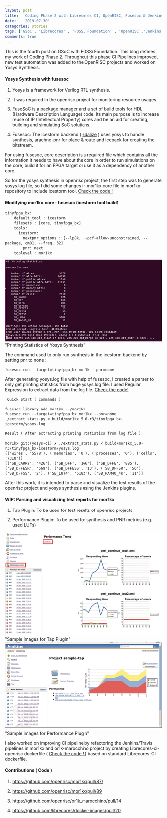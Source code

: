 ```yaml
---
layout: post
title:  'Coding Phase 2 with Librecores CI, OpenRISC, Fusesoc & Jenkins'
date:   '2019-07-30'
categories: stories
tags: ['GSoC', 'Librecores' , 'FOSSi Foundation' , 'OpenRISC','Jenkins' ]
comments: true
---
```


This is the fourth post on GSoC with FOSSi Foundation. This blog defines my work of Coding Phase 2. Throughout this phase CI Pipelines improved, new test automation was added to the OpenRISC projects and worked on Yosys Synthesis.

#### Yosys Synthesis with fusesoc
1) Yosys is a framework for Verilog RTL synthesis.

2) It was required in the openrisc project for monitoring resource usages.

3) <a href = "https://github.com/olofk/fusesoc">FuseSoC</a> is a package manager and a set of build tools for HDL (Hardware Description Language) code. Its main purpose is to increase reuse of IP (Intellectual Property) cores and be an aid for creating, building and simulating SoC solutions.

4) Fusesoc: The icestorm backend ( <a href ="https://github.com/olofk/edalize">edalize</a> ) uses yosys to handle synthesis, arachne-pnr for place & route and icepack for creating the bitstream.

For using fusesoc, core description is a required file which contains all the information it needs to have about the core in order to run simulations on the core, build it for an FPGA target or use it as a dependency of another core.

So for the yosys synthesis in openrisc project, the first step was to generate yosys.log file, so I did some changes in mor1kx.core file in mor1kx repository to include icestorm tool. 
<a href = "https://github.com/openrisc/mor1kx/pull/87/files#diff-c8ddd64aa00b9b454ca3c7264bc68c85"> Check the code ! </a>

#### Modifying mor1kx.core : fusesoc (icestorm tool build)
```
tinyfpga_bx:
    default_tool : icestorm
    filesets : [core, tinyfpga_bx]
    tools:
      icestorm:
        nextpnr_options : [--lp8k, --pcf-allow-unconstrained, --package, cm81, --freq, 32]
        pnr: next
    toplevel : mor1kx
```
<div class="image">
    <a href="/public/img/0_5IydnZUoJU4fI3Pf.png">
        <img alt="Conference" src="/public/img/0_5IydnZUoJU4fI3Pf.png" />
    </a>
    <div class="image-caption">
        "Printing Statistics of Yosys Synthesis" 
    </div>
</div>

The command used to only run synthesis in the icestorm backend by setting pnr to none :
```
fusesoc run - target=tinyfpga_bx mor1k - pnr=none
```
After generating yosys.log file with help of fusesoc, I created a parser to only get printing statistics from huge yosys.log file. I used Regular Expression to extract data from the log file.
<a href = "https://github.com/openrisc/mor1kx/pull/87/files#diff-b14da046228cc3073398f06064070769">Check the code!</a>
```
 Quick Start ( commands )

fusesoc library add mor1kx ../mor1kx
fusesoc run --target=tinyfpga_bx mor1kx --pnr=none
./extract_stats.py < build/mor1kx_5.0-r3/tinyfpga_bx-icestorm/yosys.log
```
```
Result ( After extracting printing statistics from log file )

mor1kx git:(yosys-ci) ✗ ./extract_stats.py < build/mor1kx_5.0-r3/tinyfpga_bx-icestorm/yosys.log
[('wires', '5578'), ('memories', '0'), ('processes', '0'), ('cells', '7310')]
[('SB_CARRY', '426'), ('SB_DFF', '166'), ('SB_DFFE', '885'), ('SB_DFFESR', '569'), ('SB_DFFESS', '13'), ('SB_DFFSR', '56'), ('SB_DFFSS', '2'), ('SB_LUT4', '5182'), ('SB_RAM40_4K', '11')]
```
After this work, it is intended to parse and visualize the test results of the openrisc project and yosys synthesis using the Jenkins plugins.
#### WIP: Parsing and visualizing test reports for mor1kx
1) Tap Plugin: To be used for test results of openrisc projects

2) Performance Plugin: To be used for synthesis and PNR metrics (e.g. used LUTs)

<div class="image">
    <a href="/public/img/Screenshot 2019-07-25 at 9.11.54 AM.png">
        <img alt="Conference" src="/public/img/Screenshot 2019-07-25 at 9.11.54 AM.png" />
    </a>
    <div class="image-caption">
        "Sample images for Tap Plugin" 
    </div>
</div>
<div class="image">
    <a href="/public/img/Screenshot 2019-07-25 at 9.10.14 AM.png">
        <img alt="Conference" src="/public/img/Screenshot 2019-07-25 at 9.10.14 AM.png" />
    </a>
    <div class="image-caption">
        "Sample images for Performance Plugin" 
    </div>
</div>

I also worked on improving CI pipeline by refactoring the Jenkins/Travis pipelines in mor1kx and or1k-marocchino project by creating Librecores-ci-openrisc dockerfile ( <a href ="https://github.com/librecores/docker-images/tree/master/librecores-ci-openrisc"> Check the code ! </a> ) based on standard Librecores-CI dockerfile.

#### Contributions ( Code )
1) <a href = "https://github.com/openrisc/mor1kx/pull/87/">https://github.com/openrisc/mor1kx/pull/87/</a>

2) <a href = "https://github.com/openrisc/mor1kx/pull/89">https://github.com/openrisc/mor1kx/pull/89</a>

3) <a href = "https://github.com/openrisc/or1k_marocchino/pull/14">https://github.com/openrisc/or1k_marocchino/pull/14</a>

4) <a href = "https://github.com/librecores/docker-images/pull/20">https://github.com/librecores/docker-images/pull/20</a>

